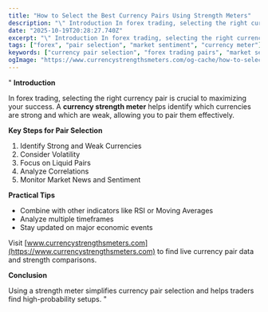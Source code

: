 ```yaml
---
title: "How to Select the Best Currency Pairs Using Strength Meters"
description: "\" Introduction In forex trading, selecting the right currency pair is crucial to maximizing your success..."
date: "2025-10-19T20:28:27.740Z"
excerpt: "\" Introduction In forex trading, selecting the right currency pair is crucial to maximizing your success. A currency strength meter helps identify which currencies are strong and which are weak, allowing you to pair them effectively. Key Steps for Pair Selection 1. Identify Strong and Weak Currencies 2. Consider Volatility..."
tags: ["forex", "pair selection", "market sentiment", "currency meter"]
keywords: ["currency pair selection", "forex trading pairs", "market sentiment", "forex beginners guide", "currency strength pairing"]
ogImage: "https://www.currencystrengthsmeters.com/og-cache/how-to-select-the-best-currency-pairs-using-strength-meters.jpg"
---
```

"
**Introduction**

In forex trading, selecting the right currency pair is crucial to maximizing your success. A **currency strength meter** helps identify which currencies are strong and which are weak, allowing you to pair them effectively.

**Key Steps for Pair Selection**

1. Identify Strong and Weak Currencies  
2. Consider Volatility  
3. Focus on Liquid Pairs  
4. Analyze Correlations  
5. Monitor Market News and Sentiment

**Practical Tips**

- Combine with other indicators like RSI or Moving Averages  
- Analyze multiple timeframes  
- Stay updated on major economic events  

Visit [www.currencystrengthsmeters.com](https://www.currencystrengthsmeters.com) to find live currency pair data and strength comparisons.

**Conclusion**

Using a strength meter simplifies currency pair selection and helps traders find high-probability setups.
"
